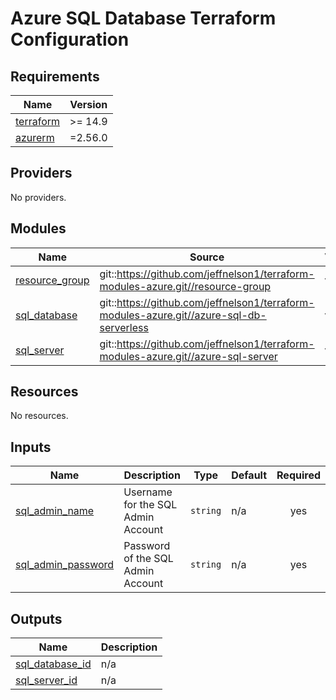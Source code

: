 # Azure SQL Database Terraform Configuration

<!-- BEGINNING OF PRE-COMMIT-TERRAFORM DOCS HOOK -->
## Requirements

| Name | Version |
|------|---------|
| <a name="requirement_terraform"></a> [terraform](#requirement\_terraform) | >= 14.9 |
| <a name="requirement_azurerm"></a> [azurerm](#requirement\_azurerm) | =2.56.0 |

## Providers

No providers.

## Modules

| Name | Source | Version |
|------|--------|---------|
| <a name="module_resource_group"></a> [resource\_group](#module\_resource\_group) | git::https://github.com/jeffnelson1/terraform-modules-azure.git//resource-group | v1.0 |
| <a name="module_sql_database"></a> [sql\_database](#module\_sql\_database) | git::https://github.com/jeffnelson1/terraform-modules-azure.git//azure-sql-db-serverless | v1.0 |
| <a name="module_sql_server"></a> [sql\_server](#module\_sql\_server) | git::https://github.com/jeffnelson1/terraform-modules-azure.git//azure-sql-server | v1.0 |

## Resources

No resources.

## Inputs

| Name | Description | Type | Default | Required |
|------|-------------|------|---------|:--------:|
| <a name="input_sql_admin_name"></a> [sql\_admin\_name](#input\_sql\_admin\_name) | Username for the SQL Admin Account | `string` | n/a | yes |
| <a name="input_sql_admin_password"></a> [sql\_admin\_password](#input\_sql\_admin\_password) | Password of the SQL Admin Account | `string` | n/a | yes |

## Outputs

| Name | Description |
|------|-------------|
| <a name="output_sql_database_id"></a> [sql\_database\_id](#output\_sql\_database\_id) | n/a |
| <a name="output_sql_server_id"></a> [sql\_server\_id](#output\_sql\_server\_id) | n/a |
<!-- END OF PRE-COMMIT-TERRAFORM DOCS HOOK -->